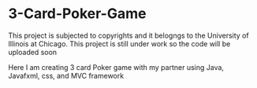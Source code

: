 # 3-Card-Poker-Game
This project is subjected to copyrights and it belogngs to the University of Illinois at Chicago. This project is still under work so the code will be uploaded soon

Here I am creating 3 card Poker game with my partner using Java, Javafxml, css, and MVC framework
